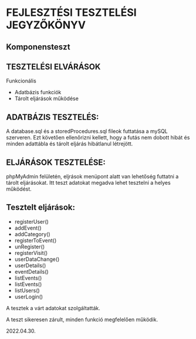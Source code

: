 # FEJLESZTÉSI TESZTELÉSI JEGYZŐKÖNYV

## Komponensteszt


## TESZTELÉSI ELVÁRÁSOK
Funkcionális
- Adatbázis funkciók
- Tárolt eljárások működése

## ADATBÁZIS TESZTELÉS:


A database.sql és a storedProcedures.sql fileok futtatása a mySQL szerveren. Ezt követően ellenőrizni kellett, hogy a futás nem dobott hibát és minden adattábla és tárolt eljárás hibátlanul létrejött.

## ELJÁRÁSOK TESZTELÉSE:

phpMyAdmin felületén, eljrások menüpont alatt van lehetőség futtatni a tárolt eljárásokat. Itt teszt adatokat megadva lehet tesztelni a helyes működést. 

## Tesztelt eljárások:
- registerUser()
- addEvent()
- addCategory()
- registerToEvent()
- unRegister()
- registerVisit()
- userDataChange()
- userDetails()
- eventDetails()
- listEvents()
- listEvents()
- listUsers()
- userLogin()

A tesztek a várt adatokat szolgáltatták.


A teszt sikeresen zárult, minden funkció megfelelően működik.



2022.04.30.